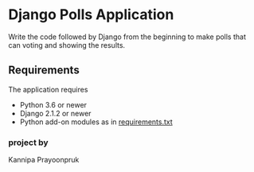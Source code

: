 # Django Polls Application
Write the code followed by Django from the beginning to make polls that can voting and showing the results.

## Requirements

 The application requires
 * Python 3.6 or newer
 * Django 2.1.2 or newer
 * Python add-on modules as in [requirements.txt](requirements.txt)
 
### project by
Kannipa Prayoonpruk

